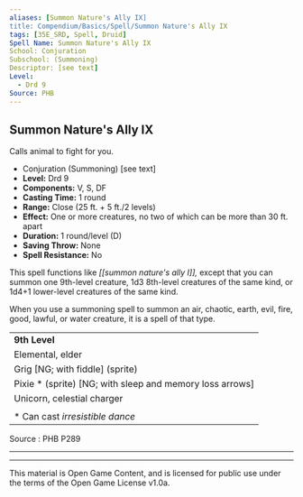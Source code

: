 ```yaml
---
aliases: [Summon Nature's Ally IX]
title: Compendium/Basics/Spell/Summon Nature's Ally IX
tags: [35E_SRD, Spell, Druid]
Spell Name: Summon Nature's Ally IX
School: Conjuration
Subschool: (Summoning)
Descriptor: [see text]
Level:
  - Drd 9
Source: PHB
---
```



## Summon Nature's Ally IX

Calls animal to fight for you.

*   Conjuration (Summoning) [see text]
*   **Level:** Drd 9
*   **Components:** V, S, DF
*   **Casting Time:** 1 round
*   **Range:** Close (25 ft. + 5 ft./2 levels)
*   **Effect:** One or more creatures, no two of which can be more than 30 ft. apart
*   **Duration:** 1 round/level (D)
*   **Saving Throw:** None
*   **Spell Resistance:** No

This spell functions like <i>[[summon nature's ally I]],</i> except that you can summon one 9th-level creature, 1d3 8th-level creatures of the same kind, or 1d4+1 lower-level creatures of the same kind.</p><p>When you use a summoning spell to summon an air, chaotic, earth, evil, fire, good, lawful, or water creature, it is a spell of that type.

<table> <tr decoration="underline"> <td> <b>9th Level</b> </td> </tr> <tr> <td> Elemental, elder </td> </tr> <tr> <td> Grig [NG; with fiddle] (sprite) </td> </tr> <tr> <td> Pixie * (sprite) [NG; with sleep and memory loss arrows] </td> </tr> <tr> <td> Unicorn, celestial charger </td> </tr> <tr><td></td></tr> <tr> <td> * Can cast <i>irresistible dance</i> </td> </tr> </table>

Source : PHB P289

---

---

This material is Open Game Content, and is licensed for public use under
the terms of the Open Game License v1.0a.
